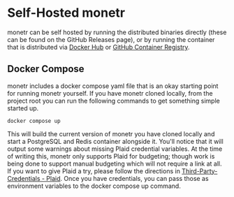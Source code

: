# Self-Hosted monetr

monetr can be self hosted by running the distributed binaries directly (these can be found on the GitHub Releases page),
or by running the container that is distributed via [Docker Hub](https://hub.docker.com/r/monetr/monetr) or [GitHub
Container Registry](https://github.com/monetr/monetr/pkgs/container/monetr).

## Docker Compose

monetr includes a docker compose yaml file that is an okay starting point for running monetr yourself. If you have
monetr cloned locally, from the project root you can run the following commands to get something simple started up.

```shell title="Shell"
docker compose up
```

This will build the current version of monetr you have cloned locally and start a PostgreSQL and Redis container
alongside it. You'll notice that it will output some warnings about missing Plaid credential variables. At the time of
writing this, monetr only supports Plaid for budgeting; though work is being done to support manual budgeting which will
not require a link at all. If you want to give Plaid a try, please follow the directions in [Third-Party-Credentials -
Plaid](../../developing/credentials.md#Plaid). Once you have credentials, you can pass those as environment variables to
the docker compose up command.

